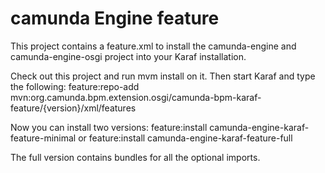# camunda Engine feature
This project contains a feature.xml to install the camunda-engine and camunda-engine-osgi project into your Karaf installation.

Check out this project and run mvm install on it. Then start Karaf and type the following:
feature:repo-add mvn:org.camunda.bpm.extension.osgi/camunda-bpm-karaf-feature/{version}/xml/features

Now you can install two versions:
feature:install camunda-engine-karaf-feature-minimal
or
feature:install camunda-engine-karaf-feature-full

The full version contains bundles for all the optional imports.

